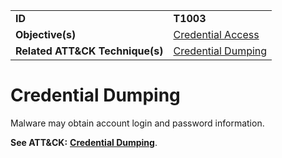 |||
|---------|------------------------|
|**ID**|**T1003**|
|**Objective(s)**|[Credential Access](https://github.com/MBCProject/mbc-markdown/tree/master/credential-access)|
|**Related ATT&CK Technique(s)**|[Credential Dumping](https://attack.mitre.org/techniques/T1003/)|

Credential Dumping
==================
Malware may obtain account login and password information.

**See ATT&CK:** [**Credential Dumping**](https://attack.mitre.org/techniques/T1003/).